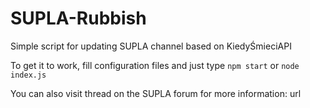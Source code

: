 # SUPLA-Rubbish

Simple script for updating SUPLA channel based on KiedyŚmieciAPI

To get it to work, fill configuration files and just type `npm start` or `node index.js`

You can also visit thread on the SUPLA forum for more information: url